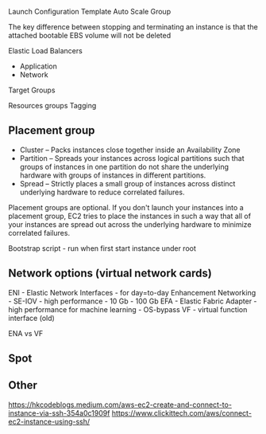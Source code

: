 Launch Configuration Template
Auto Scale Group

The key difference between stopping and terminating an instance is that the attached bootable EBS volume will not be deleted

Elastic Load Balancers
* Application
* Network

Target Groups

Resources groups
Tagging

Placement group
---
* Cluster – Packs instances close together inside an Availability Zone
* Partition – Spreads your instances across logical partitions 
such that groups of instances in one partition 
do not share the underlying hardware with groups of instances in different partitions.
* Spread – Strictly places a small group of instances across distinct underlying hardware to reduce correlated failures.

Placement groups are optional. 
If you don't launch your instances into a placement group, 
EC2 tries to place the instances in such a way 
that all of your instances are spread out across the underlying hardware to minimize correlated failures. 

Bootstrap script - run when first start instance under root

Network options (virtual network cards)
----
ENI -  Elastic Network Interfaces - for day=to-day
Enhancement Networking - SE-IOV - high performance - 10 Gb - 100 Gb
EFA -  Elastic Fabric Adapter - high performance for machine learning - OS-bypass
VF - virtual function interface (old)

ENA vs VF

Spot
---


Other
---
https://hkcodeblogs.medium.com/aws-ec2-create-and-connect-to-instance-via-ssh-354a0c1909f
https://www.clickittech.com/aws/connect-ec2-instance-using-ssh/
